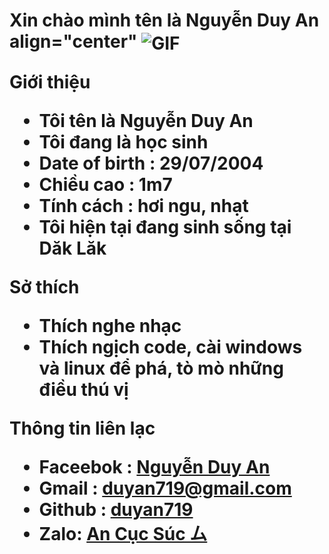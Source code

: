 
<h1> Xin chào mình tên là Nguyễn Duy An
align="center"
    <img align="center" alt="GIF" src="https://s10.gifyu.com/images/hutao-money-rain.gif" />



**Giới thiệu**

- Tôi tên là **Nguyễn Duy An**
- Tôi đang là học sinh
- Date of birth : **29/07/2004**
- Chiều cao : **1m7**
- Tính cách : hơi **ngu**, **nhạt**
- Tôi hiện tại đang sinh sống tại **Dăk Lăk**

**Sở thích**

- Thích nghe nhạc 
- Thích ngịch code, cài windows và linux để phá, tò mò những điều thú vị

**Thông tin liên lạc**

- Faceebok : **[Nguyễn Duy An](https://www.facebook.com/duyan290724.info/)**
- Gmail : **[duyan719@gmail.com](https://gmail.com)**
- Github : **[duyan719](https://github.com/duyan719)**
- Zalo: **[An Cục Súc ム](0899396536)**
